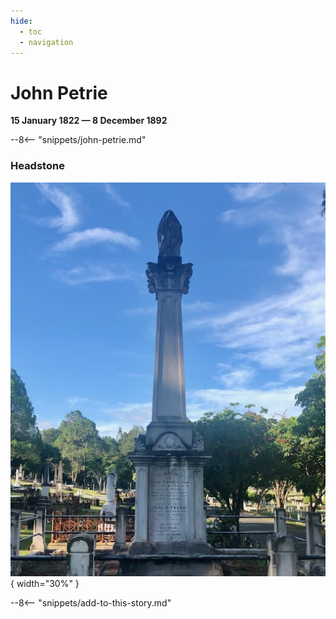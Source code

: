 ```yaml
---
hide:
  - toc
  - navigation 
---
```


# John Petrie

**15 January 1822 — 8 December 1892**

--8<-- "snippets/john-petrie.md"

### Headstone

![John Petrie headstone](../assets/john-petrie-headstone.jpg){ width="30%" }

--8<-- "snippets/add-to-this-story.md"